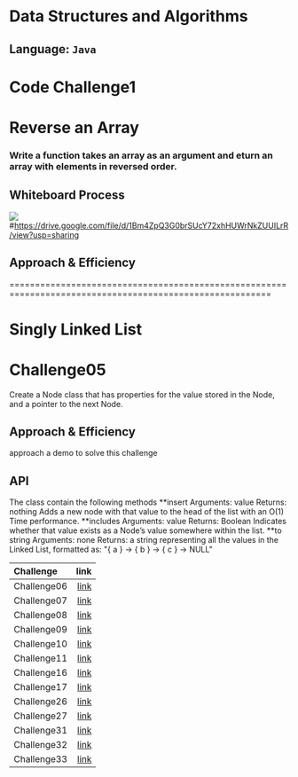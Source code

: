 # Data Structures and Algorithms

## Language: `Java`
# Code Challenge1
# Reverse an Array
<!-- Description of the challenge -->
### Write a function takes an array as an argument and eturn an array with elements in reversed order.
## Whiteboard Process
<!-- Embedded whiteboard image -->
![](https://drive.google.com/file/d/1Bm4ZpQ3G0brSUcY72xhHUWrNkZUUILrR/view?usp=sharing)
#https://drive.google.com/file/d/1Bm4ZpQ3G0brSUcY72xhHUWrNkZUUILrR/view?usp=sharing 

## Approach & Efficiency
<!-- What approach did you take? Discuss Why. What is the Big O space/time for this approach? -->

=========================================================================================================
# Singly Linked List
<!-- Short summary or background information -->

# Challenge05
<!-- Description of the challenge -->
Create a Node class that has properties for the value stored in the Node, and a pointer to the next Node.


## Approach & Efficiency
<!-- What approach did you take? Why? What is the Big O space/time for this approach? -->
approach a demo to solve this challenge

## API
<!-- Description of each method publicly available to your Linked List -->
The class contain the following methods
**insert
  Arguments: value
  Returns: nothing
  Adds a new node with that value to the head of the list with an O(1) Time performance.
**includes
  Arguments: value
  Returns: Boolean
  Indicates whether that value exists as a Node’s value somewhere within the list.
**to string
  Arguments: none
  Returns: a string representing all the values in the Linked List, formatted as:
  "{ a } -> { b } -> { c } -> NULL"

| Challenge | link     |
| :---- | --------:|
| Challenge06 | [link](https://github.com/sanaa-almoghraby/data-structures-and-algorithms/tree/main/java/Challenge06)    |
| Challenge07 | [link](https://github.com/sanaa-almoghraby/data-structures-and-algorithms/blob/main/java/Challenge/README.md)|
|Challenge08 |[link](https://github.com/sanaa-almoghraby/data-structures-and-algorithms/tree/main/java/Challenge8)|
|Challenge09|[link]()|
|Challenge10|[link](https://github.com/sanaa-almoghraby/data-structures-and-algorithms/tree/main/java/Challenge10)|
|Challenge11|[link](https://github.com/sanaa-almoghraby/data-structures-and-algorithms/tree/main/java/Challenge11)|
|Challenge16|[link](https://github.com/sanaa-almoghraby/data-structures-and-algorithms/tree/master/java/Challange16)|
|Challenge17|[link](https://github.com/sanaa-almoghraby/data-structures-and-algorithms/tree/master/java/Challange17)|
|Challenge26|[link](https://github.com/sanaa-almoghraby/data-structures-and-algorithms/tree/master/java/Challenge26)|
|Challenge27|[link](https://github.com/sanaa-almoghraby/data-structures-and-algorithms/blob/master/java/Challenge26/README.md)|
|Challenge31|[link](https://github.com/sanaa-almoghraby/data-structures-and-algorithms/tree/master/java/Challange31)|
|Challenge32|[link](https://github.com/sanaa-almoghraby/data-structures-and-algorithms/tree/master/java/Hash_tabel)|
|Challenge33|[link](https://github.com/sanaa-almoghraby/data-structures-and-algorithms/blob/master/java/Hash_tabel/img/ch33.png)|

